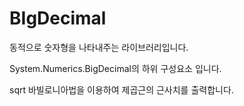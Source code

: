 # BIgDecimal

동적으로 숫자형을 나타내주는 라이브러리입니다.


System.Numerics.BigDecimal의 하위 구성요소 입니다.

  sqrt 바빌로니아법을 이용하여 제곱근의 근사치를 출력합니다.
  
